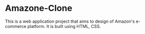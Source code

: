 # Amazone-Clone
This is a web application project that aims to design of Amazon's e-commerce platform. It is built using HTML, CSS.
